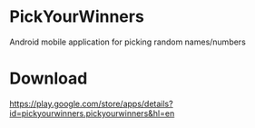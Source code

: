 # PickYourWinners
Android mobile application for picking random names/numbers

# Download

https://play.google.com/store/apps/details?id=pickyourwinners.pickyourwinners&hl=en
